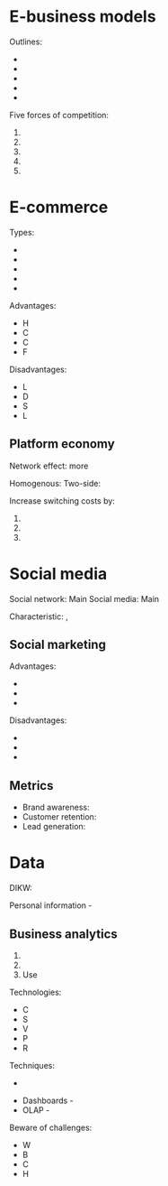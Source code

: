 # E-business models

Outlines:

-
-
-
-
-

Five forces of competition:

1.
2.
3.
4.
5.

# E-commerce

Types:

-
-
-
-
-

Advantages:

- H
- C
- C
- F

Disadvantages:

- L
- D
- S
- L

## Platform economy

Network effect: more

Homogenous:
Two-side:

Increase switching costs by:

1.
2.
3.

# Social media

Social network: Main
Social media: Main

Characteristic: ,

## Social marketing

Advantages:

-
-
-

Disadvantages:

-
-
-

## Metrics

- Brand awareness:
- Customer retention:
- Lead generation:

# Data

DIKW:

Personal information -

## Business analytics

1.
2.
3. Use

Technologies:

- C
- S
- V
- P
- R

Techniques:

-

* Dashboards -
* OLAP -

Beware of challenges:

- W
- B
- C
- H
